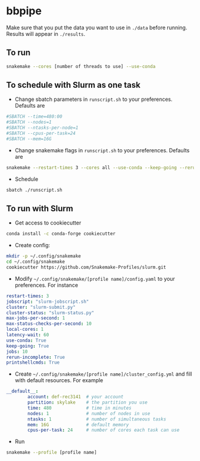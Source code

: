 # bbpipe

Make sure that you put the data you want to use in `./data` before running. 
Results will appear in `./results`.

## To run

```sh
snakemake --cores [number of threads to use] --use-conda
```

## To schedule with Slurm as one task

- Change sbatch parameters in `runscript.sh` to your preferences. Defaults are

```sh
#SBATCH --time=480:00
#SBATCH --nodes=1
#SBATCH --ntasks-per-node=1
#SBATCH --cpus-per-task=24
#SBATCH --mem=16G
```

- Change snakemake flags in `runscript.sh` to your preferences. Defaults are

```sh
snakemake --restart-times 3 --cores all --use-conda --keep-going --rerun-incomplete
```

- Schedule

```sh
sbatch ./runscript.sh
```

## To run with Slurm

- Get access to cookiecutter

```sh
conda install -c conda-forge cookiecutter
```

- Create config:

```sh
mkdir -p ~/.config/snakemake
cd ~/.config/snakemake
cookiecutter https://github.com/Snakemake-Profiles/slurm.git
```

- Modify `~/.config/snakemake/[profile name]/config.yaml` to your preferences.
For instance

```yaml
restart-times: 3
jobscript: "slurm-jobscript.sh"
cluster: "slurm-submit.py"
cluster-status: "slurm-status.py"
max-jobs-per-second: 1
max-status-checks-per-second: 10
local-cores: 1
latency-wait: 60
use-conda: True
keep-going: True
jobs: 10
rerun-incomplete: True
printshellcmds: True
```

- Create `~/.config/snakemake/[profile name]/cluster_config.yml` and fill with
default resources. For example

```yaml
__default__:
        account: def-rec3141  # your account
        partition: skylake    # the partition you use
        time: 480             # time in minutes
        nodes: 1              # number of nodes in use
        ntasks: 1             # number of simultaneous tasks
        mem: 16G              # default memory
        cpus-per-task: 24     # number of cores each task can use
```

- Run

```sh
snakemake --profile [profile name]
```
